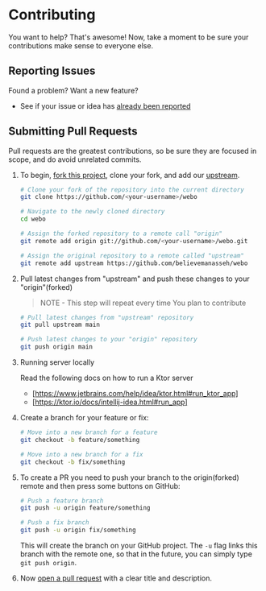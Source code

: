# Contributing

You want to help? That's awesome! Now, take a moment to be sure your contributions make sense to everyone else.

## Reporting Issues

Found a problem? Want a new feature?

- See if your issue or idea has [already been reported]

## Submitting Pull Requests

Pull requests are the greatest contributions, so be sure they are focused in scope, and do avoid unrelated commits.

1. To begin, [fork this project], clone your fork, and add our [upstream].

    ```bash
    # Clone your fork of the repository into the current directory
    git clone https://github.com/<your-username>/webo

    # Navigate to the newly cloned directory
    cd webo

    # Assign the forked repository to a remote call "origin"
    git remote add origin git://github.com/<your-username>/webo.git

    # Assign the original repository to a remote called "upstream"
    git remote add upstream https://github.com/believemanasseh/webo
    ```

2. Pull latest changes from "upstream" and push these changes to your "origin"(forked)

   > NOTE - This step will repeat every time You plan to contribute

    ```bash
    # Pull latest changes from "upstream" repository
    git pull upstream main

    # Push latest changes to your "origin" repository
    git push origin main
    ```

3. Running server locally

   Read the following docs on how to run a Ktor server
    - [https://www.jetbrains.com/help/idea/ktor.html#run_ktor_app]
    - [https://ktor.io/docs/intellij-idea.html#run_app]


4. Create a branch for your feature or fix:

    ```bash
    # Move into a new branch for a feature
    git checkout -b feature/something

    # Move into a new branch for a fix
    git checkout -b fix/something
    ```

5. To create a PR you need to push your branch to the origin(forked) remote and then press some buttons on GitHub:

    ```bash
    # Push a feature branch
    git push -u origin feature/something
    
    # Push a fix branch
    git push -u origin fix/something
    ```

   This will create the branch on your GitHub project. The ```-u``` flag links this branch with the remote one, so that
   in the future, you can simply type ```git push origin```.

6. Now [open a pull request] with a clear title and description.

[upstream]: https://help.github.com/articles/syncing-a-fork/

[already been reported]: https://github.com/believemanasseh/webo-server/issues

[fork this project]:     https://github.com/believemanasseh/webo-server/fork

[open a pull request]:   https://help.github.com/articles/using-pull-requests/

[https://www.jetbrains.com/help/idea/ktor.html#run_ktor_app]: https://www.jetbrains.com/help/idea/ktor.html#run_ktor_app

[https://ktor.io/docs/intellij-idea.html#run_app]: https://ktor.io/docs/intellij-idea.html#run_app